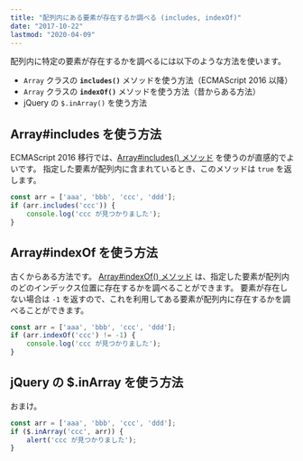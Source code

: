```yaml
---
title: "配列内にある要素が存在するか調べる (includes, indexOf)"
date: "2017-10-22"
lastmod: "2020-04-09"
---
```


配列内に特定の要素が存在するかを調べるには以下のような方法を使います。

* `Array` クラスの __`includes()`__ メソッドを使う方法（ECMAScript 2016 以降）
* `Array` クラスの __`indexOf()`__ メソッドを使う方法（昔からある方法）
* jQuery の `$.inArray()` を使う方法


Array#includes を使う方法
----

ECMAScript 2016 移行では、[Array#includes() メソッド](https://developer.mozilla.org/ja/docs/Web/JavaScript/Reference/Global_Objects/Array/includes) を使うのが直感的でよいです。
指定した要素が配列内に含まれているとき、このメソッドは `true` を返します。

```js
const arr = ['aaa', 'bbb', 'ccc', 'ddd'];
if (arr.includes('ccc')) {
    console.log('ccc が見つかりました');
}
```


Array#indexOf を使う方法
----

古くからある方法です。
[Array#indexOf() メソッド](https://developer.mozilla.org/ja/docs/Web/JavaScript/Reference/Global_Objects/Array/indexOf) は、指定した要素が配列内のどのインデックス位置に存在するかを調べることができます。
要素が存在しない場合は `-1` を返すので、これを利用してある要素が配列内に存在するかを調べることができます。

```js
const arr = ['aaa', 'bbb', 'ccc', 'ddd'];
if (arr.indexOf('ccc') != -1) {
    console.log('ccc が見つかりました');
}
```


jQuery の $.inArray を使う方法
----

おまけ。

```js
const arr = ['aaa', 'bbb', 'ccc', 'ddd'];
if ($.inArray('ccc', arr)) {
    alert('ccc が見つかりました');
}
```

